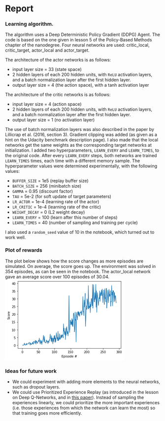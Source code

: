 # Report

### Learning algorithm.

The algorithm uses a Deep Deterministic Policy Gradient (DDPG) Agent. The code is based on the one given in lesson 5 of the Policy-Based Methods chapter of the nanodegree.
Four neural networks are used: critic_local, critic_target, actor_local and actor_target.

The architecture of the actor networks is as follows:
* input layer size = 33 (state space)
* 2 hidden layers of each 200 hidden units, with `ReLU` activation layers, and a batch normalization layer after the first hidden layer.
* output layer size = 4 (the action space), with a tanh activation layer

The architecture of the critic networks is as follows:
* input layer size = 4 (action space)
* 2 hidden layers of each 200 hidden units, with `ReLU` activation layers, and a batch normalization layer after the first hidden layer.
* output layer size = 1 (no activation layer)

The use of batch normalization layers was also described in the paper by Lillicrap et al. (2016, section 3). Gradient clipping was added (as given as a hint on the Udacity benchmark description page). I also made that the local networks get the same weights as the corresponding target networks at initialization. I added two hyperparameters, `LEARN_EVERY` and `LEARN_TIMES`, to the original code. After every `LEARN_EVERY` steps, both networks are trained `LEARN_TIMES` times, each time with a different memory sample.
The hyperparameter values were determined experimentally, with the following values:

* `BUFFER_SIZE` = 1e5       (replay buffer size)
* `BATCH_SIZE` = 256        (minibatch size)
* `GAMMA` = 0.95            (discount factor)
* `TAU` = 5e-2              (for soft update of target parameters)
* `LR_ACTOR` = 1e-4         (learning rate of the actor)
* `LR_CRITIC` = 1e-4        (learning rate of the critic)
* `WEIGHT_DECAY` = 0        (L2 weight decay)
* `LEARN_EVERY` = 100       (learn after this number of steps)
* `LEARN_TIMES` = 40        (number of sampling and training per cycle)

I also used a `random_seed` value of 10 in the notebook, which turned out to work well.

### Plot of rewards
 The plot below shows how the score changes as more episodes are simulated. On average, the score goes up. The environment was solved in 354 episodes, as can be seen in the notebook. The actor_local network gave an average score over 100 episodes of 30.04.
 ![Episode-score plot](https://github.com/jlfbetting/p2_continuous-control/blob/main/plot_solved.png)
 
 ### Ideas for future work
* We could experiment with adding more elements to the neural networks, such as dropout layers.
* We could use Prioritized Experience Replay (as introduced in the lesson on Deep Q-Networks, and in [this paper](https://arxiv.org/abs/1511.05952)). Instead of sampling the experiences linearly, we could prioritize the more important experiences (i.e. those experiences from which the network can learn the most) so that training goes more efficiently.


